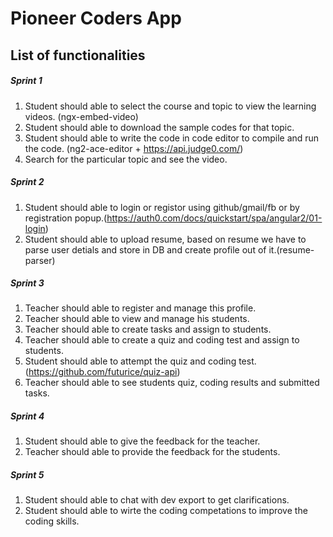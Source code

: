 # Pioneer Coders App

## List of functionalities
##### Sprint 1
1) Student should able to select the course and topic to view the learning videos. (ngx-embed-video)
2) Student should able to download the sample codes for that topic. 
3) Student should able to write the code in code editor to compile and run the code. (ng2-ace-editor + https://api.judge0.com/)
4) Search for the particular topic and see the video.

##### Sprint 2
1) Student should able to login or registor using github/gmail/fb or by registration popup.(https://auth0.com/docs/quickstart/spa/angular2/01-login)
2) Student should able to upload resume, based on resume we have to parse user detials and store in DB and create profile out of it.(resume-parser)

##### Sprint 3
1) Teacher should able to register and manage this profile.
2) Teacher should able to view and manage his students.
3) Teacher should able to create tasks and assign to students.
4) Teacher should able to create a quiz and coding test and assign to students.  
5) Student should able to attempt the quiz and coding test.
(https://github.com/futurice/quiz-api)
6) Teacher should able to see students quiz, coding results and submitted tasks.

##### Sprint 4
1) Student should able to give the feedback for the teacher.
2) Teacher should able to provide the feedback for the students.

##### Sprint 5
1) Student should able to chat with dev export to get clarifications.
2) Student should able to wirte the coding competations to improve the coding skills.

